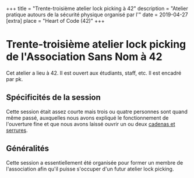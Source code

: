 +++
title = "Trente-troisième atelier lock picking à 42"
description = "Atelier pratique autours de la sécurité physique organisé par l'"
date = 2019-04-27
[extra]
place = "Heart of Code (42)"
+++

# Trente-troisième atelier lock picking de l'Association Sans Nom à 42

Cet atelier a lieu à 42. Il est ouvert aux étudiants, staff, etc.
Il est encadré par pk.

## Spécificités de la session

Cette session était assez courte mais trois ou quatre personnes sont quand même
passé, auxquelles nous avons expliqué le fonctionnement de l'ouverture fine et
que nous avons laissé ouvrir un ou deux [cadenas et serrures](@/documentation/lock_picking/paracentrique/index.md).

## Généralités

Cette session a essentiellement été organisée pour former un membre de
l'association afin qu'il puisse s'occuper d'un futur atelier lock picking.
